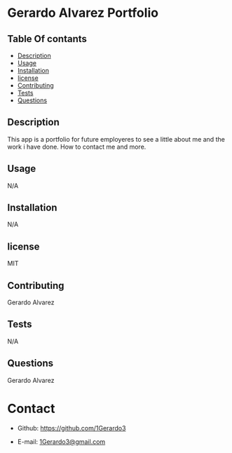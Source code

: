 
#  Gerardo Alvarez Portfolio

## Table Of contants
* [Description](#Description)
* [Usage](#Usage)
* [Installation](#Installation)
* [license](#license)
* [Contributing](#Contributing)
* [Tests](#Tests)
* [Questions](#Questions)

## Description
This app is a portfolio for future employeres to see a little about me and the work i have done. How to contact me and more.

## Usage
N/A

## Installation

N/A

## license
MIT

## Contributing
Gerardo Alvarez

## Tests
N/A

## Questions
Gerardo Alvarez

# Contact
- Github: https://github.com/1Gerardo3


- E-mail: 1Gerardo3@gmail.com